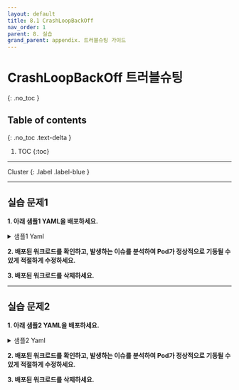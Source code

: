 ```yaml
---
layout: default
title: 8.1 CrashLoopBackOff
nav_order: 1
parent: 8. 실습
grand_parent: appendix. 트러블슈팅 가이드
---
```


# CrashLoopBackOff 트러블슈팅
{: .no_toc }

## Table of contents
{: .no_toc .text-delta }

1. TOC
{:toc}

---

<div class="code-example" markdown="1">
Cluster
{: .label .label-blue }
</div>

---

## 실습 문제1

**1. 아래 샘플1 YAML을 배포하세요.**

<details>
<summary>샘플1 Yaml</summary>
  
{% highlight yaml %}
---
apiVersion: apps/v1
kind: Deployment
metadata:
  name: practice-trb-1-1
spec:
  replicas: 1
  selector:
    matchLabels:
      app: practice-trb-1-1
  template:
    metadata:
      labels:
        app: practice-trb-1-1
    spec:
      volumes:
      - name: logs
        emptyDir: {}
      initContainers:
      - name: init
        image: bash:5.0.11
        command: ['bash','-c','echo init > /var/log/cleaner/cleaner.log']
        volumeMounts:
        - name: logs
          mountPath: /var/log/cleaner
      containers:
      - name: cleaner-con
        image: bash:5.0.11
        args: ['bash','-c','while true; do echo `date`: "remove random file" >> /var/log/cleaner/cleaner.log; sleep 1; done']
        volumeMounts:
        - name: logs
          mountPath: /var/log/cleaner
      - name: logger-con
        image: base.registry.accordions.co.kr:5000/busybox:1.28
        command: ["sh","-c","tail -f /var/log/cleaner/cleaner"]
        volumeMounts:
        - name: logs
          mountPath: /var/log/cleaner
{% endhighlight %}
   
</details>


**2. 배포된 워크로드를 확인하고, 발생하는 이슈를 분석하여 Pod가 정상적으로 기동될 수 있게 적절하게 수정하세요.**


**3. 배포된 워크로드를 삭제하세요.**

---

## 실습 문제2

**1. 아래 샘플2 YAML을 배포하세요.**

<details>
<summary>샘플2 Yaml</summary>
  
{% highlight yaml %}
---
apiVersion: apps/v1
kind: Deployment
metadata:
  name: practice-trb-1-2
spec:
  replicas: 1
  selector:
    matchLabels:
      app: practice-trb-1-2
  template:
    metadata:
      labels:
        app: practice-trb-1-2
    spec:
      containers:
      - env:
        - name: JAVA_OPTS
          value: -XX:+UseParallelGC -XX:+UseParallelOldGC -XX:+PrintGCDetails -XX:+HeapDumpOnOutOfMemoryError
            -XX:HeapDumpPath=$CATALINA_HOME/logs/$HOSTNAME/heapdump -verbose:gc -Xloggc:$CATALINA_HOME/logs/$HOSTNAME/gclog/gc-%t.log
            -Djava.security.egd=file:/dev/./urandom -Duser.timezone=GMT+09:00 -Dcatalina.host=$HOSTNAME
            -Dcatalina.logdir=$CATALINA_HOME/logs/$HOSTNAME -Xms1024m -Xmx1024m -Catalina
        image: base.registry.accordions.co.kr:5000/accordion/tomcat:9-jdk8
        imagePullPolicy: Always
        lifecycle:
          preStop:
            exec:
              command:
              - /usr/local/tomcat/bin/shutdown.sh
        name: tomcat
        ports:
        - containerPort: 8080
          name: http-port
          protocol: TCP
        resources:
          limits:
            cpu: "0"
            memory: "0"
          requests:
            cpu: "0"
            memory: "0"
        volumeMounts:
        - mountPath: /etc/localtime
          name: localtime
          readOnly: true
      dnsPolicy: ClusterFirst
      restartPolicy: Always
      schedulerName: default-scheduler
      securityContext: {}
      terminationGracePeriodSeconds: 30
      volumes:
      - hostPath:
          path: /etc/localtime
          type: ""
        name: localtime

{% endhighlight %}
   
</details>


**2. 배포된 워크로드를 확인하고, 발생하는 이슈를 분석하여 Pod가 정상적으로 기동될 수 있게 적절하게 수정하세요.**


**3. 배포된 워크로드를 삭제하세요.**